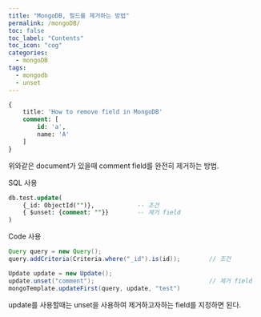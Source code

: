 ```yaml
---
title: "MongoDB, 필드를 제거하는 방법"
permalink: /mongoDB/
toc: false
toc_label: "Contents"
toc_icon: "cog"
categories:
  - mongoDB
tags:
  - mongodb
  - unset
---
```

```sql
{
    title: 'How to remove field in MongoDB'
    comment: [
        id: 'a',
        name: 'A'
    ]
}
```

위와같은 document가 있을때 comment field를 완전히 제거하는 방법.

SQL 사용
```sql
db.test.update(
    {_id: ObjectId("")},            -- 조건
    { $unset: {comment: ""}}        -- 제거 field
)
```

Code 사용
```java
Query query = new Query();
query.addCriteria(Criteria.where("_id").is(id));        // 조건

Update update = new Update();
update.unset("comment");                                // 제거 field
mongoTemplate.updateFirst(query, update, "test")
```

update를 사용할때는 unset을 사용하여 제거하고자하는 field를 지정하면 된다.
